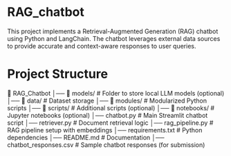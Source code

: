 # RAG_chatbot
This project implements a Retrieval-Augmented Generation (RAG) chatbot using Python and LangChain. The chatbot leverages external data sources to provide accurate and context-aware responses to user queries.

# Project Structure
📁 RAG_Chatbot
│── 📁 models/                   # Folder to store local LLM models (optional)
│── 📁 data/                     # Dataset storage
│── 📁 modules/                  # Modularized Python scripts
│── 📁 scripts/                  # Additional scripts (optional)
│── 📁 notebooks/                # Jupyter notebooks (optional)
│── chatbot.py                   # Main Streamlit chatbot script
│── retriever.py                  # Document retrieval logic
│── rag_pipeline.py               # RAG pipeline setup with embeddings
│── requirements.txt              # Python dependencies
│── README.md                     # Documentation
│── chatbot_responses.csv         # Sample chatbot responses (for submission)
